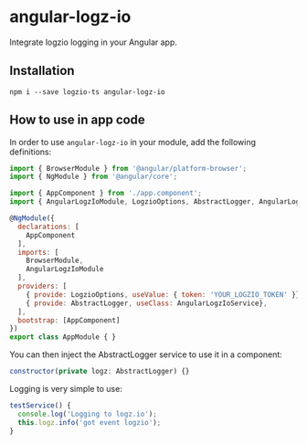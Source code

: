 # angular-logz-io

Integrate logzio logging in your Angular app. 

## Installation

`npm i --save logzio-ts angular-logz-io`

## How to use in app code

In order to use `angular-logz-io` in your module, add the following definitions:

```js
import { BrowserModule } from '@angular/platform-browser';
import { NgModule } from '@angular/core';

import { AppComponent } from './app.component';
import { AngularLogzIoModule, LogzioOptions, AbstractLogger, AngularLogzIoService } from 'angular-logz-io';

@NgModule({
  declarations: [
    AppComponent
  ],
  imports: [
    BrowserModule,
    AngularLogzIoModule
  ],
  providers: [
    { provide: LogzioOptions, useValue: { token: 'YOUR_LOGZIO_TOKEN' }},
    { provide: AbstractLogger, useClass: AngularLogzIoService},
  ],
  bootstrap: [AppComponent]
})
export class AppModule { }
```

You can then inject the AbstractLogger service to use it in a component:

```js
constructor(private logz: AbstractLogger) {}
```

Logging is very simple to use:
```js
testService() {
  console.log('Logging to logz.io');
  this.logz.info('got event logzio');
}
```
